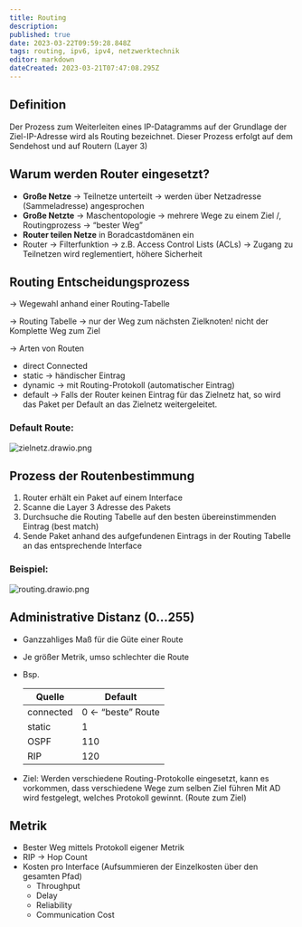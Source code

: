 ```yaml
---
title: Routing
description: 
published: true
date: 2023-03-22T09:59:28.848Z
tags: routing, ipv6, ipv4, netzwerktechnik
editor: markdown
dateCreated: 2023-03-21T07:47:08.295Z
---
```


## Definition

Der Prozess zum Weiterleiten eines IP-Datagramms auf der Grundlage der Ziel-IP-Adresse wird als Routing bezeichnet.
Dieser Prozess erfolgt auf dem Sendehost und auf Routern (Layer 3)

## Warum werden Router eingesetzt?

- **Große Netze** → Teilnetze unterteilt → werden über Netzadresse (Sammeladresse) angesprochen
- **Große Netzte** → Maschentopologie → mehrere Wege zu einem Ziel /, Routingprozess → “bester Weg”
- **Router teilen Netze** in Boradcastdomänen ein
- Router → Filterfunktion → z.B. Access Control Lists (ACLs) → Zugang zu Teilnetzen wird reglementiert, höhere Sicherheit

## Routing Entscheidungsprozess

→ Wegewahl anhand einer Routing-Tabelle

→ Routing Tabelle → nur der Weg zum nächsten Zielknoten! nicht der Komplette Weg zum Ziel

→ Arten von Routen 

- direct Connected
- static → händischer Eintrag
- dynamic → mit Routing-Protokoll (automatischer Eintrag)
- default → Falls der Router keinen Eintrag für das Zielnetz hat, so wird das Paket per Default an das Zielnetz weitergeleitet.

### Default Route:
![zielnetz.drawio.png](/zielnetz.drawio.png)


## Prozess der Routenbestimmung

1. Router erhält ein Paket auf einem Interface
2. Scanne die Layer 3 Adresse des Pakets
3. Durchsuche die Routing Tabelle auf den besten übereinstimmenden Eintrag (best match)
4. Sende Paket anhand des aufgefundenen Eintrags in der Routing Tabelle an das entsprechende Interface

### Beispiel:
![routing.drawio.png](/routing.drawio.png)

## Administrative Distanz (0…255)

- Ganzzahliges Maß für die Güte einer Route
- Je größer Metrik, umso schlechter die Route
- Bsp.
    
    
    | Quelle | Default |
    | --- | --- |
    | connected | 0 ← “beste” Route |
    | static | 1 |
    | OSPF | 110 |
    | RIP | 120 |
- Ziel: Werden verschiedene Routing-Protokolle eingesetzt, kann es vorkommen, dass verschiedene Wege zum selben Ziel führen Mit AD wird festgelegt, welches Protokoll gewinnt. (Route zum Ziel)

## Metrik

- Bester Weg mittels Protokoll eigener Metrik
- RIP → Hop Count
- Kosten pro Interface (Aufsummieren der Einzelkosten über den gesamten Pfad)
    - Throughput
    - Delay
    - Reliability
    - Communication Cost